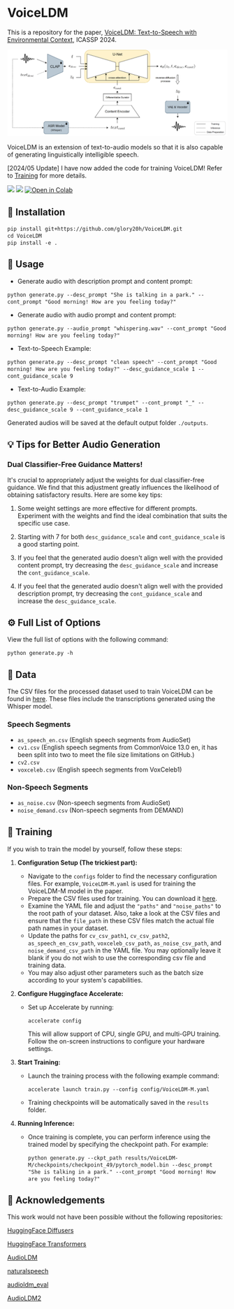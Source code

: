 # VoiceLDM

This is a repository for the paper, [VoiceLDM: Text-to-Speech with Environmental Context](https://arxiv.org/abs/2309.13664), ICASSP 2024.

<p align="center">
  <img src="main_figure.png"/>
</p>

VoiceLDM is an extension of text-to-audio models so that it is also capable of generating linguistically intelligible speech.

[2024/05 Update] I have now added the code for training VoiceLDM! Refer to [Training](#-training) for more details.

<a href='https://voiceldm.github.io/'><img src='https://img.shields.io/badge/Project-Page-Green'></a>  <a href='https://arxiv.org/abs/2309.13664'><img src='https://img.shields.io/badge/Paper-Arxiv-red'></a> [![Open in Colab](https://colab.research.google.com/assets/colab-badge.svg)](https://colab.research.google.com/drive/15iFqvZL4cBeJcQaoq4j2sjnbcUjeaPMo?usp=sharing)


## 🔧 Installation
```shell
pip install git+https://github.com/glory20h/VoiceLDM.git
cd VoiceLDM
pip install -e .
```

## 📖 Usage

- Generate audio with description prompt and content prompt:
```shell
python generate.py --desc_prompt "She is talking in a park." --cont_prompt "Good morning! How are you feeling today?"
```

- Generate audio with audio prompt and content prompt:
```shell
python generate.py --audio_prompt "whispering.wav" --cont_prompt "Good morning! How are you feeling today?"
```

- Text-to-Speech Example:
```shell
python generate.py --desc_prompt "clean speech" --cont_prompt "Good morning! How are you feeling today?" --desc_guidance_scale 1 --cont_guidance_scale 9
```

- Text-to-Audio Example:
```shell
python generate.py --desc_prompt "trumpet" --cont_prompt "_" --desc_guidance_scale 9 --cont_guidance_scale 1
```

Generated audios will be saved at the default output folder `./outputs`.

## 💡 Tips for Better Audio Generation

### Dual Classifier-Free Guidance Matters!

It's crucial to appropriately adjust the weights for dual classifier-free guidance. We find that this adjustment greatly influences the likelihood of obtaining satisfactory results. Here are some key tips:

1. Some weight settings are more effective for different prompts. Experiment with the weights and find the ideal combination that suits the specific use case.

2. Starting with 7 for both `desc_guidance_scale` and `cont_guidance_scale` is a good starting point.

3. If you feel that the generated audio doesn't align well with the provided content prompt, try decreasing the `desc_guidance_scale` and increase the `cont_guidance_scale`.

4. If you feel that the generated audio doesn't align well with the provided description prompt, try decreasing the `cont_guidance_scale` and increase the `desc_guidance_scale`.

## ⚙️ Full List of Options
View the full list of options with the following command:
```console
python generate.py -h
```


## 💾 Data

The CSV files for the processed dataset used to train VoiceLDM can be found in [here](https://github.com/glory20h/voiceldm-data). These files include the transcriptions generated using the Whisper model.

### Speech Segments
- `as_speech_en.csv` (English speech segments from AudioSet)
- `cv1.csv` (English speech segments from CommonVoice 13.0 en, it has been split into two to meet the file size limitations on GitHub.)
- `cv2.csv`
- `voxceleb.csv` (English speech segments from VoxCeleb1)

### Non-Speech Segments
- `as_noise.csv` (Non-speech segments from AudioSet)
- `noise_demand.csv` (Non-speech segments from DEMAND)

## 🧠 Training

If you wish to train the model by yourself, follow these steps:

1. **Configuration Setup (The trickiest part):**
    - Navigate to the `configs` folder to find the necessary configuration files. For example, `VoiceLDM-M.yaml` is used for training the VoiceLDM-M model in the paper.
    - Prepare the CSV files used for training. You can download it [here](https://github.com/glory20h/voiceldm-data).
    - Examine the YAML file and adjust the `"paths"` and `"noise_paths"` to the root path of your dataset. Also, take a look at the CSV files and ensure that the `file_path` in these CSV files match the actual file path names in your dataset.
    - Update the paths for `cv_csv_path1`, `cv_csv_path2`, `as_speech_en_csv_path`, `voxceleb_csv_path`, `as_noise_csv_path`, and `noise_demand_csv_path` in the YAML file. You may optionally leave it blank if you do not wish to use the corresponding csv file and training data.
    - You may also adjust other parameters such as the batch size according to your system's capabilities.

2. **Configure Huggingface Accelerate:**
    - Set up Accelerate by running:
        ```shell
        accelerate config
        ```
        This will allow support of CPU, single GPU, and multi-GPU training.
        Follow the on-screen instructions to configure your hardware settings.
3. **Start Training:**
    - Launch the training process with the following example command:
        ```shell
        accelerate launch train.py --config config/VoiceLDM-M.yaml
        ```
    - Training checkpoints will be automatically saved in the `results` folder.

4. **Running Inference:**
    - Once training is complete, you can perform inference using the trained model by specifying the checkpoint path. For example:
        ```shell
        python generate.py --ckpt_path results/VoiceLDM-M/checkpoints/checkpoint_49/pytorch_model.bin --desc_prompt "She is talking in a park." --cont_prompt "Good morning! How are you feeling today?" 
        ``` 

## 🙏 Acknowledgements
This work would not have been possible without the following repositories:

[HuggingFace Diffusers](https://github.com/huggingface/diffusers)

[HuggingFace Transformers](https://github.com/huggingface/transformers)

[AudioLDM](https://github.com/haoheliu/AudioLDM)

[naturalspeech](https://github.com/heatz123/naturalspeech)

[audioldm_eval](https://github.com/haoheliu/audioldm_eval)

[AudioLDM2](https://github.com/haoheliu/AudioLDM2)
